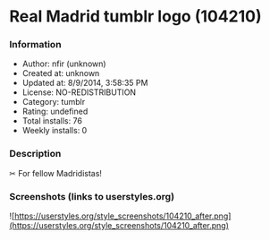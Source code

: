 # Real Madrid tumblr logo (104210)

### Information
- Author: nfir (unknown)
- Created at: unknown
- Updated at: 8/9/2014, 3:58:35 PM
- License: NO-REDISTRIBUTION
- Category: tumblr
- Rating: undefined
- Total installs: 76
- Weekly installs: 0


### Description
✂ For fellow Madridistas!


### Screenshots (links to userstyles.org)
![https://userstyles.org/style_screenshots/104210_after.png](https://userstyles.org/style_screenshots/104210_after.png)


